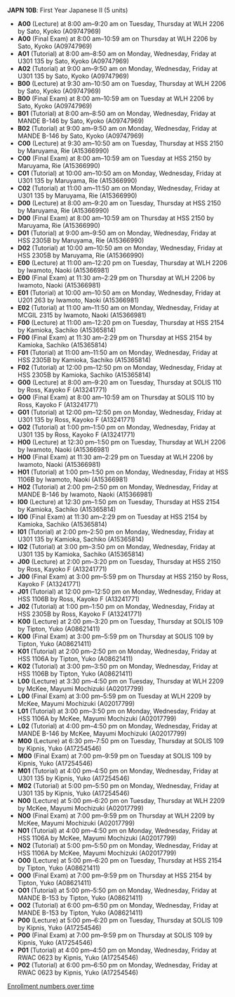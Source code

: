 **JAPN 10B**: First Year Japanese II (5 units)

- **A00** (Lecture) at 8:00 am–9:20 am on Tuesday, Thursday at WLH 2206 by Sato, Kyoko (A09747969)
- **A00** (Final Exam) at 8:00 am–10:59 am on Thursday at WLH 2206 by Sato, Kyoko (A09747969)
- **A01** (Tutorial) at 8:00 am–8:50 am on Monday, Wednesday, Friday at U301 135 by Sato, Kyoko (A09747969)
- **A02** (Tutorial) at 9:00 am–9:50 am on Monday, Wednesday, Friday at U301 135 by Sato, Kyoko (A09747969)
- **B00** (Lecture) at 9:30 am–10:50 am on Tuesday, Thursday at WLH 2206 by Sato, Kyoko (A09747969)
- **B00** (Final Exam) at 8:00 am–10:59 am on Tuesday at WLH 2206 by Sato, Kyoko (A09747969)
- **B01** (Tutorial) at 8:00 am–8:50 am on Monday, Wednesday, Friday at MANDE B-146 by Sato, Kyoko (A09747969)
- **B02** (Tutorial) at 9:00 am–9:50 am on Monday, Wednesday, Friday at MANDE B-146 by Sato, Kyoko (A09747969)
- **C00** (Lecture) at 9:30 am–10:50 am on Tuesday, Thursday at HSS 2150 by Maruyama, Rie (A15366990)
- **C00** (Final Exam) at 8:00 am–10:59 am on Tuesday at HSS 2150 by Maruyama, Rie (A15366990)
- **C01** (Tutorial) at 10:00 am–10:50 am on Monday, Wednesday, Friday at U301 135 by Maruyama, Rie (A15366990)
- **C02** (Tutorial) at 11:00 am–11:50 am on Monday, Wednesday, Friday at U301 135 by Maruyama, Rie (A15366990)
- **D00** (Lecture) at 8:00 am–9:20 am on Tuesday, Thursday at HSS 2150 by Maruyama, Rie (A15366990)
- **D00** (Final Exam) at 8:00 am–10:59 am on Thursday at HSS 2150 by Maruyama, Rie (A15366990)
- **D01** (Tutorial) at 9:00 am–9:50 am on Monday, Wednesday, Friday at HSS 2305B by Maruyama, Rie (A15366990)
- **D02** (Tutorial) at 10:00 am–10:50 am on Monday, Wednesday, Friday at HSS 2305B by Maruyama, Rie (A15366990)
- **E00** (Lecture) at 11:00 am–12:20 pm on Tuesday, Thursday at WLH 2206 by Iwamoto, Naoki (A15366981)
- **E00** (Final Exam) at 11:30 am–2:29 pm on Thursday at WLH 2206 by Iwamoto, Naoki (A15366981)
- **E01** (Tutorial) at 10:00 am–10:50 am on Monday, Wednesday, Friday at U201 263 by Iwamoto, Naoki (A15366981)
- **E02** (Tutorial) at 11:00 am–11:50 am on Monday, Wednesday, Friday at MCGIL 2315 by Iwamoto, Naoki (A15366981)
- **F00** (Lecture) at 11:00 am–12:20 pm on Tuesday, Thursday at HSS 2154 by Kamioka, Sachiko (A15365814)
- **F00** (Final Exam) at 11:30 am–2:29 pm on Thursday at HSS 2154 by Kamioka, Sachiko (A15365814)
- **F01** (Tutorial) at 11:00 am–11:50 am on Monday, Wednesday, Friday at HSS 2305B by Kamioka, Sachiko (A15365814)
- **F02** (Tutorial) at 12:00 pm–12:50 pm on Monday, Wednesday, Friday at HSS 2305B by Kamioka, Sachiko (A15365814)
- **G00** (Lecture) at 8:00 am–9:20 am on Tuesday, Thursday at SOLIS 110 by Ross, Kayoko F (A13241771)
- **G00** (Final Exam) at 8:00 am–10:59 am on Thursday at SOLIS 110 by Ross, Kayoko F (A13241771)
- **G01** (Tutorial) at 12:00 pm–12:50 pm on Monday, Wednesday, Friday at U301 135 by Ross, Kayoko F (A13241771)
- **G02** (Tutorial) at 1:00 pm–1:50 pm on Monday, Wednesday, Friday at U301 135 by Ross, Kayoko F (A13241771)
- **H00** (Lecture) at 12:30 pm–1:50 pm on Tuesday, Thursday at WLH 2206 by Iwamoto, Naoki (A15366981)
- **H00** (Final Exam) at 11:30 am–2:29 pm on Tuesday at WLH 2206 by Iwamoto, Naoki (A15366981)
- **H01** (Tutorial) at 1:00 pm–1:50 pm on Monday, Wednesday, Friday at HSS 1106B by Iwamoto, Naoki (A15366981)
- **H02** (Tutorial) at 2:00 pm–2:50 pm on Monday, Wednesday, Friday at MANDE B-146 by Iwamoto, Naoki (A15366981)
- **I00** (Lecture) at 12:30 pm–1:50 pm on Tuesday, Thursday at HSS 2154 by Kamioka, Sachiko (A15365814)
- **I00** (Final Exam) at 11:30 am–2:29 pm on Tuesday at HSS 2154 by Kamioka, Sachiko (A15365814)
- **I01** (Tutorial) at 2:00 pm–2:50 pm on Monday, Wednesday, Friday at U301 135 by Kamioka, Sachiko (A15365814)
- **I02** (Tutorial) at 3:00 pm–3:50 pm on Monday, Wednesday, Friday at U301 135 by Kamioka, Sachiko (A15365814)
- **J00** (Lecture) at 2:00 pm–3:20 pm on Tuesday, Thursday at HSS 2150 by Ross, Kayoko F (A13241771)
- **J00** (Final Exam) at 3:00 pm–5:59 pm on Thursday at HSS 2150 by Ross, Kayoko F (A13241771)
- **J01** (Tutorial) at 12:00 pm–12:50 pm on Monday, Wednesday, Friday at HSS 1106B by Ross, Kayoko F (A13241771)
- **J02** (Tutorial) at 1:00 pm–1:50 pm on Monday, Wednesday, Friday at HSS 2305B by Ross, Kayoko F (A13241771)
- **K00** (Lecture) at 2:00 pm–3:20 pm on Tuesday, Thursday at SOLIS 109 by Tipton, Yuko (A08621411)
- **K00** (Final Exam) at 3:00 pm–5:59 pm on Thursday at SOLIS 109 by Tipton, Yuko (A08621411)
- **K01** (Tutorial) at 2:00 pm–2:50 pm on Monday, Wednesday, Friday at HSS 1106A by Tipton, Yuko (A08621411)
- **K02** (Tutorial) at 3:00 pm–3:50 pm on Monday, Wednesday, Friday at HSS 1106B by Tipton, Yuko (A08621411)
- **L00** (Lecture) at 3:30 pm–4:50 pm on Tuesday, Thursday at WLH 2209 by McKee, Mayumi Mochizuki (A02017799)
- **L00** (Final Exam) at 3:00 pm–5:59 pm on Tuesday at WLH 2209 by McKee, Mayumi Mochizuki (A02017799)
- **L01** (Tutorial) at 3:00 pm–3:50 pm on Monday, Wednesday, Friday at HSS 1106A by McKee, Mayumi Mochizuki (A02017799)
- **L02** (Tutorial) at 4:00 pm–4:50 pm on Monday, Wednesday, Friday at MANDE B-146 by McKee, Mayumi Mochizuki (A02017799)
- **M00** (Lecture) at 6:30 pm–7:50 pm on Tuesday, Thursday at SOLIS 109 by Kipnis, Yuko (A17254546)
- **M00** (Final Exam) at 7:00 pm–9:59 pm on Tuesday at SOLIS 109 by Kipnis, Yuko (A17254546)
- **M01** (Tutorial) at 4:00 pm–4:50 pm on Monday, Wednesday, Friday at U301 135 by Kipnis, Yuko (A17254546)
- **M02** (Tutorial) at 5:00 pm–5:50 pm on Monday, Wednesday, Friday at U301 135 by Kipnis, Yuko (A17254546)
- **N00** (Lecture) at 5:00 pm–6:20 pm on Tuesday, Thursday at WLH 2209 by McKee, Mayumi Mochizuki (A02017799)
- **N00** (Final Exam) at 7:00 pm–9:59 pm on Thursday at WLH 2209 by McKee, Mayumi Mochizuki (A02017799)
- **N01** (Tutorial) at 4:00 pm–4:50 pm on Monday, Wednesday, Friday at HSS 1106A by McKee, Mayumi Mochizuki (A02017799)
- **N02** (Tutorial) at 5:00 pm–5:50 pm on Monday, Wednesday, Friday at HSS 1106A by McKee, Mayumi Mochizuki (A02017799)
- **O00** (Lecture) at 5:00 pm–6:20 pm on Tuesday, Thursday at HSS 2154 by Tipton, Yuko (A08621411)
- **O00** (Final Exam) at 7:00 pm–9:59 pm on Thursday at HSS 2154 by Tipton, Yuko (A08621411)
- **O01** (Tutorial) at 5:00 pm–5:50 pm on Monday, Wednesday, Friday at MANDE B-153 by Tipton, Yuko (A08621411)
- **O02** (Tutorial) at 6:00 pm–6:50 pm on Monday, Wednesday, Friday at MANDE B-153 by Tipton, Yuko (A08621411)
- **P00** (Lecture) at 5:00 pm–6:20 pm on Tuesday, Thursday at SOLIS 109 by Kipnis, Yuko (A17254546)
- **P00** (Final Exam) at 7:00 pm–9:59 pm on Thursday at SOLIS 109 by Kipnis, Yuko (A17254546)
- **P01** (Tutorial) at 4:00 pm–4:50 pm on Monday, Wednesday, Friday at RWAC 0623 by Kipnis, Yuko (A17254546)
- **P02** (Tutorial) at 6:00 pm–6:50 pm on Monday, Wednesday, Friday at RWAC 0623 by Kipnis, Yuko (A17254546)

[Enrollment numbers over time](./JAPN10B.tsv)
